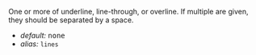 One or more of underline, line-through, or overline. If multiple are given, they should be separated by a space.

* _default:_ <samp class="boolean">none</samp>
* _alias:_ <code>lines</code>